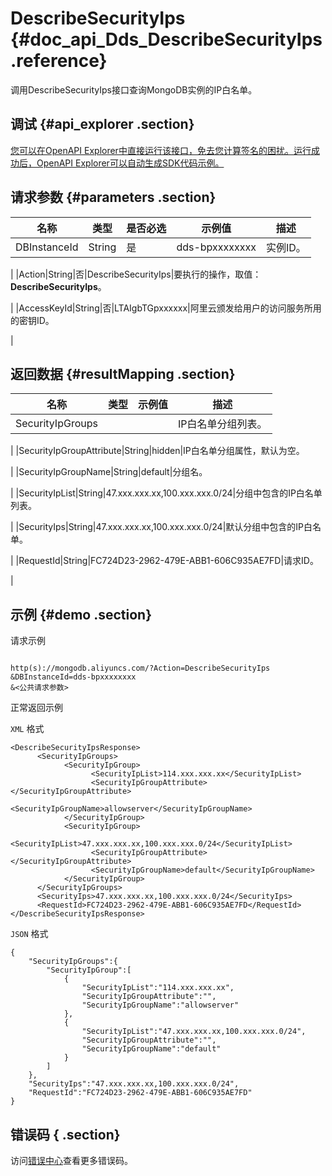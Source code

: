 # DescribeSecurityIps {#doc_api_Dds_DescribeSecurityIps .reference}

调用DescribeSecurityIps接口查询MongoDB实例的IP白名单。

## 调试 {#api_explorer .section}

[您可以在OpenAPI Explorer中直接运行该接口，免去您计算签名的困扰。运行成功后，OpenAPI Explorer可以自动生成SDK代码示例。](https://api.aliyun.com/#product=Dds&api=DescribeSecurityIps&type=RPC&version=2015-12-01)

## 请求参数 {#parameters .section}

|名称|类型|是否必选|示例值|描述|
|--|--|----|---|--|
|DBInstanceId|String|是|dds-bpxxxxxxxx|实例ID。

 |
|Action|String|否|DescribeSecurityIps|要执行的操作，取值：**DescribeSecurityIps**。

 |
|AccessKeyId|String|否|LTAIgbTGpxxxxxx|阿里云颁发给用户的访问服务所用的密钥ID。

 |

## 返回数据 {#resultMapping .section}

|名称|类型|示例值|描述|
|--|--|---|--|
|SecurityIpGroups| | |IP白名单分组列表。

 |
|SecurityIpGroupAttribute|String|hidden|IP白名单分组属性，默认为空。

 |
|SecurityIpGroupName|String|default|分组名。

 |
|SecurityIpList|String|47.xxx.xxx.xx,100.xxx.xxx.0/24|分组中包含的IP白名单列表。

 |
|SecurityIps|String|47.xxx.xxx.xx,100.xxx.xxx.0/24|默认分组中包含的IP白名单。

 |
|RequestId|String|FC724D23-2962-479E-ABB1-606C935AE7FD|请求ID。

 |

## 示例 {#demo .section}

请求示例

``` {#request_demo}

http(s)://mongodb.aliyuncs.com/?Action=DescribeSecurityIps
&DBInstanceId=dds-bpxxxxxxxx
&<公共请求参数>

```

正常返回示例

`XML` 格式

``` {#xml_return_success_demo}
<DescribeSecurityIpsResponse>
	  <SecurityIpGroups>
		    <SecurityIpGroup>
			      <SecurityIpList>114.xxx.xxx.xx</SecurityIpList>
			      <SecurityIpGroupAttribute></SecurityIpGroupAttribute>
			      <SecurityIpGroupName>allowserver</SecurityIpGroupName>
		    </SecurityIpGroup>
		    <SecurityIpGroup>
			      <SecurityIpList>47.xxx.xxx.xx,100.xxx.xxx.0/24</SecurityIpList>
			      <SecurityIpGroupAttribute></SecurityIpGroupAttribute>
			      <SecurityIpGroupName>default</SecurityIpGroupName>
		    </SecurityIpGroup>
	  </SecurityIpGroups>
	  <SecurityIps>47.xxx.xxx.xx,100.xxx.xxx.0/24</SecurityIps>
	  <RequestId>FC724D23-2962-479E-ABB1-606C935AE7FD</RequestId>
</DescribeSecurityIpsResponse>
```

`JSON` 格式

``` {#json_return_success_demo}
{
	"SecurityIpGroups":{
		"SecurityIpGroup":[
			{
				"SecurityIpList":"114.xxx.xxx.xx",
				"SecurityIpGroupAttribute":"",
				"SecurityIpGroupName":"allowserver"
			},
			{
				"SecurityIpList":"47.xxx.xxx.xx,100.xxx.xxx.0/24",
				"SecurityIpGroupAttribute":"",
				"SecurityIpGroupName":"default"
			}
		]
	},
	"SecurityIps":"47.xxx.xxx.xx,100.xxx.xxx.0/24",
	"RequestId":"FC724D23-2962-479E-ABB1-606C935AE7FD"
}
```

## 错误码 { .section}

访问[错误中心](https://error-center.alibabacloud.com/status/product/Dds)查看更多错误码。

